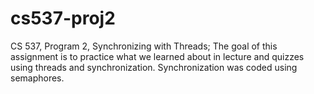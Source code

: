 # cs537-proj2
CS 537, Program 2, Synchronizing with Threads; The goal of this assignment is to practice what we learned about in lecture and quizzes using threads and synchronization. 
Synchronization was coded using semaphores.
